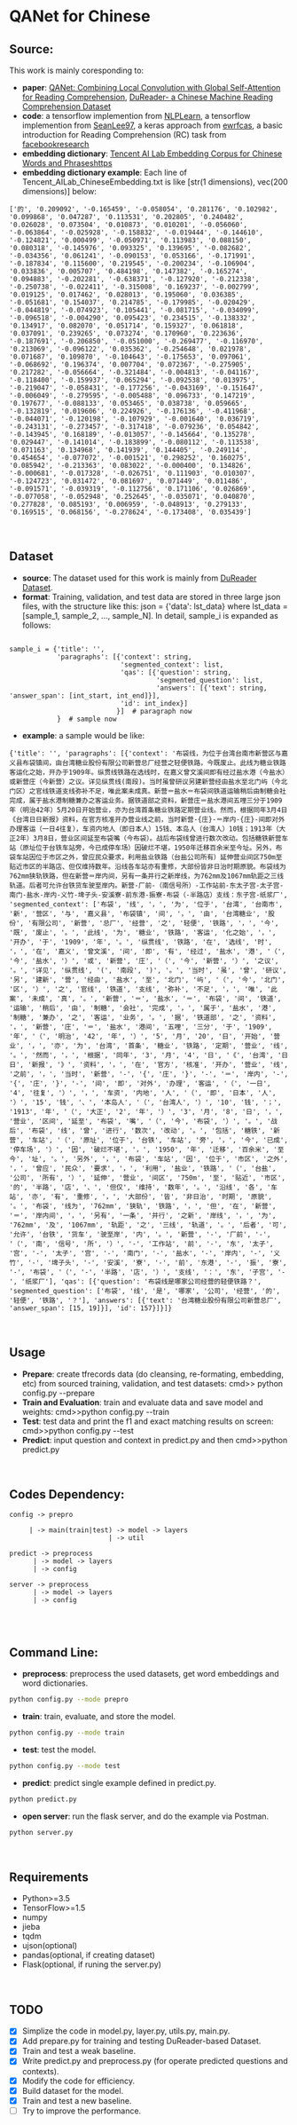 # QANet for Chinese

## Source:
This work is mainly coresponding to:
  * **paper**: [QANet: Combining Local Convolution with Global Self-Attention for Reading Comprehension](https://arxiv.org/abs/1804.09541), [DuReader- a Chinese Machine Reading Comprehension Dataset](https://arxiv.org/abs/1711.05073v2) <br>
  * **code**: a tensorflow implemention from [NLPLearn](https://github.com/NLPLearn/QANet), a tensorflow implemention from [SeanLee97](https://github.com/SeanLee97/QANet_dureader), a keras approach from [ewrfcas](https://github.com/ewrfcas/QANet_keras), a basic introduction for Reading Comprehension (RC) task from [facebookresearch](https://github.com/facebookresearch/DrQA) <br>
  * **embedding dictionary**: [Tencent AI Lab Embedding Corpus for Chinese Words and Phraseshttps](//ai.tencent.com/ailab/nlp/embedding.html) <br>
  * **embedding dictionary example**: Each line of Tencent_AILab_ChineseEmbedding.txt is like \[str(1 dimensions), vec(200 dimensions)\] below:
  ```
  ['的', '0.209092', '-0.165459', '-0.058054', '0.281176', '0.102982', '0.099868', '0.047287', '0.113531', '0.202805', '0.240482', '0.026028', '0.073504', '0.010873', '0.010201', '-0.056060', '-0.063864', '-0.025928', '-0.158832', '-0.019444', '-0.144610', '-0.124821', '0.000499', '-0.050971', '0.113983', '0.088150', '0.080318', '-0.145976', '0.093325', '0.139695', '-0.082682', '-0.034356', '0.061241', '-0.090153', '0.053166', '-0.171991', '-0.187834', '0.115600', '0.219545', '-0.200234', '-0.106904', '0.033836', '0.005707', '0.484198', '0.147382', '-0.165274', '0.094883', '-0.202281', '-0.638371', '-0.127920', '-0.212338', '-0.250738', '-0.022411', '-0.315008', '0.169237', '-0.002799', '0.019125', '0.017462', '0.028013', '0.195060', '0.036385', '-0.051681', '0.154037', '0.214785', '-0.179985', '-0.020429', '-0.044819', '-0.074923', '0.105441', '-0.081715', '-0.034099', '-0.096518', '-0.004290', '0.095423', '0.234515', '-0.138332', '0.134917', '0.082070', '0.051714', '0.159327', '0.061818', '0.037091', '0.239265', '0.073274', '0.170960', '0.223636', '-0.187691', '-0.206850', '-0.051000', '-0.269477', '-0.116970', '0.213069', '-0.096122', '0.035362', '-0.254648', '0.021978', '0.071687', '0.109870', '-0.104643', '-0.175653', '0.097061', '-0.068692', '0.196374', '0.007704', '0.072367', '-0.275905', '0.217282', '-0.056664', '-0.321484', '-0.004813', '-0.041167', '-0.118400', '-0.159937', '0.065294', '-0.092538', '0.013975', '-0.219047', '-0.058431', '-0.177256', '-0.043169', '-0.151647', '-0.006049', '-0.279595', '-0.005488', '0.096733', '0.147219', '0.197677', '-0.088133', '0.053465', '0.038738', '0.059665', '-0.132819', '0.019606', '0.224926', '-0.176136', '-0.411968', '-0.044071', '-0.120198', '-0.107929', '-0.001640', '0.036719', '-0.243131', '-0.273457', '-0.317418', '-0.079236', '0.054842', '-0.143945', '0.168189', '-0.013057', '-0.145664', '0.135278', '0.029447', '-0.141014', '-0.183899', '-0.080112', '-0.113538', '0.071163', '0.134968', '0.141939', '0.144405', '-0.249114', '0.454654', '-0.077072', '-0.001521', '0.298252', '0.160275', '0.085942', '-0.213363', '0.083022', '-0.000400', '0.134826', '-0.000681', '-0.017328', '-0.026751', '0.111903', '0.010307', '-0.124723', '0.031472', '0.081697', '0.071449', '0.011486', '-0.091571', '-0.039319', '-0.112756', '0.171106', '0.026869', '-0.077058', '-0.052948', '0.252645', '-0.035071', '0.040870', '0.277828', '0.085193', '0.006959', '-0.048913', '0.279133', '0.169515', '0.068156', '-0.278624', '-0.173408', '0.035439']
```
<br>

## Dataset
* **source**: The dataset used for this work is mainly from [DuReader Dataset](http://ai.baidu.com/broad/subordinate?dataset=dureader). <br>
* **format**: Training, validation, and test data are stored in three large json files, with the structure like this: json = {'data': lst_data} where lst_data = \[sample_1, sample_2, ..., sample_N\]. In detail, sample_i is expanded as follows: <br>
```

sample_i = {'title': '', 
            'paragraphs': [{'context': string, 
                            'segmented_context': list, 
                            'qas': [{'question': string, 
                                     'segmented_question': list, 
                                     'answers': [{'text': string, 'answer_span': [int_start, int_end]}], 
                            'id': int_index}]
                           }]  # paragraph now
            }  # sample now
```
* **example**: a sample would be like:
```
{'title': '', 'paragraphs': [{'context': '布袋线，为位于台湾台南市新营区与嘉义县布袋镇间，由台湾糖业股份有限公司新营总厂经营之轻便铁路，今既废止。此线为糖业铁路客运化之始，开办于1909年。纵贯线铁路在选线时，在嘉义曾文溪间即有经过盐水港（今盐水）或新营庄（今新营）之议。详见纵贯线(南段)。当时虽曾研议另建新营经由盐水至北门屿（今北门区）之官线铁道支线弥补不足，唯此案未成真。新营＝盐水＝布袋间铁道运输稍后由制糖会社完成，属于盐水港制糖兼办之客运业务。据铁道部之资料，新营庄＝盐水港间五哩三分于1909年（明治42年）5月20日开始营业，亦为台湾首条糖业铁路定期营业线。然而，根据同年3月4日《台湾日日新报》资料，在官方核准开办营业线之前，当时新营-{庄}-＝岸内-{庄}-间即对外办理客运（一日4往复），车资内地人（即日本人）15钱、本岛人（台湾人）10钱；1913年（大正2年）3月8日，营业区间延至布袋嘴（今布袋）。战后布袋线曾进行数次改动。包括糖铁新营车站（原址位于台铁车站旁，今已成停车场）因破烂不堪，1950年迁移百余米至今址。另外，布袋车站因位于市区之外，曾应民众要求，利用盐业铁路（台盐公司所有）延伸营业间区750m至贴近市区的半路店、但仅维持数年。沿线各车站亦有重修，大部份皆非日治时期原貌。布袋线为762mm狭轨铁路，但在新营＝岸内间，另有一条并行之新岸线，为762mm及1067mm轨距之三线轨道。后者可允许台铁货车驶至岸内。新营-厂前-（南信号所）-工作站前-东太子宫-太子宫-南门-盐水-岸内-义竹-埤子头-安溪寮-前东港-振寮-布袋（-半路店）支线：东子宫-纸浆厂', 'segmented_context': ['布袋', '线', '，', '为', '位于', '台湾', '台南市', '新', '营区', '与', '嘉义县', '布袋镇', '间', '，', '由', '台湾糖业', '股份', '有限公司', '新营', '总厂', '经营', '之', '轻便', '铁路', '，', '今', '既', '废止', '。', '此线', '为', '糖业', '铁路', '客运', '化之始', '，', '开办', '于', '1909', '年', '。', '纵贯线', '铁路', '在', '选线', '时', '，', '在', '嘉义', '曾文溪', '间', '即', '有', '经过', '盐水', '港', '（', '今', '盐水', '）', '或', '新营', '庄', '（', '今', '新营', '）', '之议', '。', '详见', '纵贯线', '(', '南段', ')', '。', '当时', '虽', '曾', '研议', '另', '建新', '营', '经由', '盐水', '至', '北门', '屿', '（', '今', '北门', '区', '）', '之', '官线', '铁道', '支线', '弥补', '不足', '，', '唯', '此案', '未成', '真', '。', '新营', '＝', '盐水', '＝', '布袋', '间', '铁道', '运输', '稍后', '由', '制糖', '会社', '完成', '，', '属于', '盐水', '港', '制糖', '兼办', '之', '客运', '业务', '。', '据', '铁道部', '之', '资料', '，', '新营', '庄', '＝', '盐水', '港间', '五哩', '三分', '于', '1909', '年', '（', '明治', '42', '年', '）', '5', '月', '20', '日', '开始', '营业', '，', '亦', '为', '台湾', '首条', '糖业', '铁路', '定期', '营业', '线', '。', '然而', '，', '根据', '同年', '3', '月', '4', '日', '《', '台湾', '日日', '新报', '》', '资料', '，', '在', '官方', '核准', '开办', '营业', '线', '之前', '，', '当时', '新营', '-', '{', '庄', '}', '-', '＝', '岸内', '-', '{', '庄', '}', '-', '间', '即', '对外', '办理', '客运', '（', '一日', '4', '往复', '）', '，', '车资', '内地', '人', '（', '即', '日本', '人', '）', '15', '钱', '、', '本岛人', '（', '台湾人', '）', '10', '钱', '；', '1913', '年', '（', '大正', '2', '年', '）', '3', '月', '8', '日', '，', '营业', '区间', '延至', '布袋', '嘴', '（', '今', '布袋', '）', '。', '战后', '布袋', '线', '曾', '进行', '数次', '改动', '。', '包括', '糖铁', '新营', '车站', '（', '原址', '位于', '台铁', '车站', '旁', '，', '今', '已成', '停车场', '）', '因', '破烂不堪', '，', '1950', '年', '迁移', '百余米', '至今', '址', '。', '另外', '，', '布袋', '车站', '因', '位于', '市区', '之外', '，', '曾应', '民众', '要求', '，', '利用', '盐业', '铁路', '（', '台盐', '公司', '所有', '）', '延伸', '营业', '间区', '750m', '至', '贴近', '市区', '的', '半路', '店', '、', '但仅', '维持', '数年', '。', '沿线', '各', '车站', '亦', '有', '重修', '，', '大部份', '皆', '非日治', '时期', '原貌', '。', '布袋', '线为', '762mm', '狭轨', '铁路', '，', '但', '在', '新营', '＝', '岸内间', '，', '另有', '一条', '并行', '之新', '岸线', '，', '为', '762mm', '及', '1067mm', '轨距', '之', '三线', '轨道', '。', '后者', '可', '允许', '台铁', '货车', '驶至岸', '内', '。', '新营', '-', '厂前', '-', '（', '南', '信号', '所', '）', '-', '工作站', '前', '-', '东', '太子', '宫', '-', '太子', '宫', '-', '南门', '-', '盐水', '-', '岸内', '-', '义竹', '-', '埤子头', '-', '安溪', '寮', '-', '前', '东港', '-', '振', '寮', '-', '布袋', '（', '-', '半路', '店', '）', '支线', '：', '东', '子宫', '-', '纸浆厂'], 'qas': [{'question': '布袋线是哪家公司经营的轻便铁路？', 'segmented_question': ['布袋', '线', '是', '哪家', '公司', '经营', '的', '轻便', '铁路', '？'], 'answers': [{'text': '台湾糖业股份有限公司新营总厂', 'answer_span': [15, 19]}], 'id': 157}]}]}
```
<br>

## Usage
* **Prepare**: create tfrecords data (do cleansing, re-formating, embedding, etc) from sourced training, validation, and test datasets: cmd>> python config.py --prepare  <br>
* **Train and Evaluation**: train and evaluate data and save model and weights: cmd>>python config.py --train  <br>
* **Test**: test data and print the f1 and exact matching results on screen: cmd>>python config.py --test  <br>
* **Predict**: input question and context in predict.py and then cmd>>python predict.py  <br>
<br>

## Codes Dependency:
```
config -> prepro

     | -> main(train|test) -> model -> layers
                         | -> util

predict -> preprocess
      | -> model -> layers
      | -> config    

server -> preprocess
      | -> model -> layers
      | -> config 
      
```
<br>

## Command Line:
* **preprocess**: preprocess the used datasets, get word embeddings and word dictionaries.
```bash
python config.py --mode prepro
```
* **train**: train, evaluate, and store the model.
```bash
python config.py --mode train
```
* **test**: test the model.
```bash
python config.py --mode test
```
* **predict**: predict single example defined in predict.py.
```bash
python predict.py
```
* **open server**: run the flask server, and do the example via Postman.
```bash
python server.py
```
<br>

## Requirements
  * Python>=3.5
  * TensorFlow>=1.5
  * numpy
  * jieba
  * tqdm
  * ujson(optional)
  * pandas(optional, if creating dataset)
  * Flask(optional, if runing the server.py)
<br>

## TODO
- [x] Simplize the code in model.py, layer.py, utils.py, main.py.
- [x] Add prepare.py for training and testing DuReader-based Dataset.
- [x] Train and test a weak baseline.
- [x] Write predict.py and preprocess.py (for operate predicted questions and contexts).
- [x] Modify the code for efficiency.
- [x] Build dataset for the model.
- [x] Train and test a new baseline.
- [ ] Try to improve the performance.
